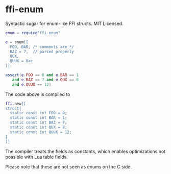 # ffi-enum

Syntactic sugar for enum-like FFI structs. MIT Licensed.

```Lua
enum = require"ffi-enum"

e = enum[[
  FOO, BAR, /* comments are */
  BAZ = 7,  // parsed properly 
  QUX,
  QUUX = 0xc
]]

assert(e.FOO == 0 and e.BAR == 1
   and e.BAZ == 7 and e.QUX == 8
   and e.QUUX == 12)
```

The code above is compiled to

```Lua
ffi.new[[
struct{
  static const int FOO = 0;
  static const int BAR = 1;
  static const int BAZ = 7;
  static const int QUX = 8;
  static const int QUUX = 12;
}
]]
```

The compiler treats the fields as constants, which enables 
optimizations not possible with Lua table fields.

Please note that these are not seen as enums on the C side.
